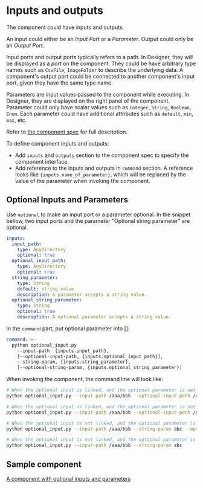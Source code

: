 # Inputs and outputs

The component could have inputs and outputs.

An input could either be an *Input Port* or a *Parameter*. Output could only be an *Output Port*.

Input ports and output ports typically refers to a path. In Designer, they will be displayed as a *port* on the component. They could be have arbitrary type names such as `CsvFile`, `ImageFolder` to describe the underlying data. A component's output port could be connected to another component's input port, given they have the same type name.

Parameters are input values passed to the component while executing. In Designer, they are displayed on the right panel of the component. Parameter could only have scalar values such as `Integer`, `String`, `Boolean`, `Enum`. Each parameter could have additional attributes such as `default`, `min`, `max`, etc.

Refer to [the component spec](../component-spec-definition.md) for full description.

To define component inputs and outputs:
* Add `inputs` and `outputs` section to the component spec to specify the component interface.
* Add reference to the inputs and outputs in `command` section. A reference looks like `{inputs.name_of_parameter}`, which will be replaced by the value of the parameter when invoking the component.

## Optional Inputs and Parameters

Use `optional` to make an input port or a parameter optional.
In the snippet bellow, two input ports and the parameter "Optional string parameter" are optional.

```yaml
inputs:
  input_path:
    type: AnyDirectory
    optional: true
  optional_input_path:
    type: AnyDirectory
    optional: true
  string_parameter:
    type: String
    default: string value
    description: A parameter accepts a string value.
  optional_string_parameter:
    type: String
    optional: true
    description: A optional parameter accepts a string value.
```

In the `command` part, put optional parameter into []:
```yaml
command: >-
  python optional_input.py
    --input-path  {inputs.input_path},
    [--optional-input-path, {inputs.optional_input_path}],
    --string-param, {inputs.string_parameter},
    [--optional-string-param, {inputs.optional_string_parameter}]
```

When invoking the component, the command line will look like:

```bash
# When the optional input is linked, and the optional parameter is set.
python optional_input.py --input-path /aaa/bbb --optional-input-path /xxx/yyy --string-param abc --optional-string-param def

# When the optional input is linked, and the optional parameter is not set.
python optional_input.py --input-path /aaa/bbb --optional-input-path /xxx/yyy --string-param abc

# When the optional input is not linked, and the optional parameter is set.
python optional_input.py --input-path /aaa/bbb --string-param abc --optional-string-param def

# When the optional input is not linked, and the optional parameter is not set.
python optional_input.py --input-path /aaa/bbb --string-param abc
```

## Sample component

[A component with optional inputs and parameters](./samples/inputs-and-outputs)
